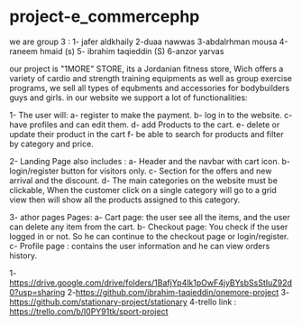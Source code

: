 # project-e_commercephp


we are group 3 : 1- jafer aldkhaily 2-duaa nawwas 3-abdalrhman mousa 4-raneem hmaid (s) 5- ibrahim taqieddin (S) 6-anzor yarvas

our project is "1MORE" STORE, its a Jordanian fitness store, Wich offers a variety of cardio and strength training equipments as well as group exercise programs, we sell all types of equbments and accessories for bodybuilders guys and girls. in our website we support a lot of functionalities:

1- The user will: a- register to make the payment. b- log in to the website. c- have profiles and can edit them. d- add Products to the cart. e- delete or update their product in the cart f- be able to search for products and filter by category and price.

2- Landing Page also includes : a- Header and the navbar with cart icon. b- login/register button for visitors only. c- Section for the offers and new arrival and the discount. d- The main categories on the website must be clickable, When the customer click on a single category will go to a grid view then will show all the products assigned to this category.

3- athor pages Pages: a- Cart page: the user see all the items, and the user can delete any item from the cart. b- Checkout page: You check if the user logged in or not. So he can continue to the checkout page or login/register. c- Profile page : contains the user information and he can view orders history.



1-https://drive.google.com/drive/folders/1BafjYp4lk1pOwF4jyBYsbSsStIuZ92d0?usp=sharing 2-https://github.com/ibrahim-taqieddin/onemore-project 3-https://github.com/stationary-project/stationary 4-trello link : https://trello.com/b/I0PY91tk/sport-project
